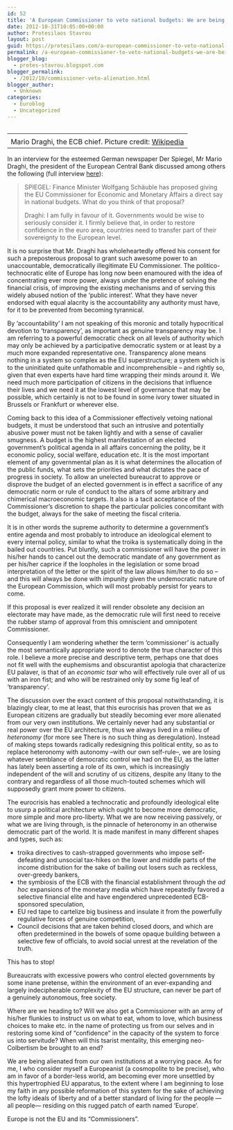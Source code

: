 ```yaml
---
id: 52
title: 'A European Commissioner to veto national budgets: We are being alienated from our own institutions'
date: 2012-10-31T10:05:00+00:00
author: Protesilaos Stavrou
layout: post
guid: https://protesilaos.com/a-european-commissioner-to-veto-national-budgets-we-are-being-alienated-from-our-own-institutions/
permalink: /a-european-commissioner-to-veto-national-budgets-we-are-being-alienated-from-our-own-institutions/
blogger_blog:
  - protes-stavrou.blogspot.com
blogger_permalink:
  - /2012/10/commissioner-veto-alienation.html
blogger_author:
  - Unknown
categories:
  - Euroblog
  - Uncategorized
---
```

<table cellpadding="0" cellspacing="0" class="tr-caption-container" style="float: right; text-align: right;">
  <tr>
    <td style="text-align: center;">
    </td>
  </tr>
  
  <tr>
    <td class="tr-caption" style="text-align: center;">
      Mario Draghi, the ECB chief. Picture credit: <a href="http://en.wikipedia.org/wiki/Mario_Draghi" target="_blank">Wikipedia</a>
    </td>
  </tr>
</table>

In an interview for the esteemed German newspaper Der Spiegel, Mr Mario Draghi, the president of the European Central Bank discussed among others the following (full interview <a href="http://www.ecb.europa.eu/press/key/date/2012/html/sp121029.en.html" target="_blank">here</a>):
  


> SPIEGEL: Finance Minister Wolfgang Schäuble has proposed giving the EU Commissioner for Economic and Monetary Affairs a direct say in national budgets. What do you think of that proposal?</p> 
> 
> Draghi: I am fully in favour of it. Governments would be wise to seriously consider it. I firmly believe that, in order to restore confidence in the euro area, countries need to transfer part of their sovereignty to the European level.

It is no surprise that Mr. Draghi has wholeheartedly offered his consent for such a preposterous proposal to grant such awesome power to an unaccountable, democratically illegitimate EU Commissioner. The politico-technocratic elite of Europe has long now been enamoured with the idea of concentrating ever more power, always under the pretence of solving the financial crisis, of improving the existing mechanisms and of serving this widely abused notion of the &#8216;public interest&#8217;. What they have never endorsed with equal alacrity is the accountability any authority must have, for it to be prevented from becoming tyrannical. <a name="more"></a> 

By &#8216;accountability&#8217; I am not speaking of this moronic and totally hypocritical devotion to &#8216;transparency&#8217;, as important as genuine transparency may be. I am referring to a powerful democratic check on all levels of authority which may only be achieved by a participative democratic system or at least by a much more expanded representative one. Transparency alone means nothing in a system so complex as the EU superstructure; a system which is to the uninitiated quite unfathomable and incomprehensible – and rightly so, given that even experts have hard time wrapping their minds around it. We need much more participation of citizens in the decisions that influence their lives and we need it at the lowest level of governance that may be possible, which certainly is not to be found in some ivory tower situated in Brussels or Frankfurt or wherever else.

Coming back to this idea of a Commissioner effectively vetoing national budgets, it must be understood that such an intrusive and potentially abusive power must not be taken lightly and with a sense of cavalier smugness. A budget is the highest manifestation of an elected government&#8217;s political agenda in all affairs concerning the polity, be it economic policy, social welfare, education etc. It is the most important element of any governmental plan as it is what determines the allocation of the public funds, what sets the priorities and what dictates the pace of progress in society. To allow an unelected bureaucrat to approve or disprove the budget of an elected government is in effect a sacrifice of any democratic norm or rule of conduct to the altars of some arbitrary and chimerical macroeconomic targets. It also is a tacit acceptance of the Commissioner&#8217;s discretion to shape the particular policies concomitant with the budget, always for the sake of meeting the fiscal criteria. 

It is in other words the supreme authority to determine a government&#8217;s entire agenda and most probably to introduce an ideological element to every internal policy, similar to what the troika is systematically doing in the bailed out countries. Put bluntly, such a commissioner will have the power in his/her hands to cancel out the democratic mandate of any government as per his/her caprice if the loopholes in the legislation or some broad interpretation of the letter or the spirit of the law allows him/her to do so – and this will always be done with impunity given the undemocratic nature of the European Commission, which will most probably persist for years to come.

If this proposal is ever realized it will render obsolete any decision an electorate may have made, as the democratic rule will first need to receive the rubber stamp of approval from this omniscient and omnipotent Commissioner.

Consequently I am wondering whether the term &#8216;commissioner&#8217; is actually the most semantically appropriate word to denote the true character of this role. I believe a more precise and descriptive term, perhaps one that does not fit well with the euphemisms and obscurantist apologia that characterize EU palaver, is that of an _economic tsar_ who will effectively rule over all of us with an iron fist; and who will be restrained only by some fig leaf of &#8216;transparency&#8217;.

The discussion over the exact content of this proposal notwithstanding, it is blazingly clear, to me at least, that this eurocrisis has proven that we as European citizens are gradually but steadily becoming ever more alienated from our very own institutions. We certainly never had any substantial or real power over the EU architecture, thus we always lived in a milieu of _heteronomy_ (for more see There is no such thing as deregulation). Instead of making steps towards radically redesigning this political entity, so as to replace heteronomy with autonomy –with our own self-rule–, we are losing whatever semblance of democratic control we had on the EU, as the latter has lately been asserting a role of its own, which is increasingly independent of the will and scrutiny of us citizens, despite any litany to the contrary and regardless of all those much-touted schemes which will supposedly grant more power to citizens.

The eurocrisis has enabled a technocratic and profoundly ideological elite to usurp a political architecture which ought to become more democratic, more simple and more pro-liberty. What we are now receiving passively, or what we are living through, is the pinnacle of heteronomy in an otherwise democratic part of the world. It is made manifest in many different shapes and types, such as: 

  * troika directives to cash-strapped governments who impose self-defeating and unsocial tax-hikes on the lower and middle parts of the income distribution for the sake of bailing out losers such as reckless, over-greedy bankers,
  * the symbiosis of the ECB with the financial establishment through the _ad hoc_ expansions of the monetary media which have repeatedly favored a selective financial elite and have engendered unprecedented ECB-sponsored speculation,
  * EU red tape to cartelize big business and insulate it from the powerfully regulative forces of genuine competition,
  * Council decisions that are taken behind closed doors, and which are often predetermined in the bowels of some opaque building between a selective few of officials, to avoid social unrest at the revelation of the truth.

This has to stop!

Bureaucrats with excessive powers who control elected governments by some inane pretense, within the environment of an ever-expanding and largely indecipherable complexity of the EU structure, can never be part of a genuinely autonomous, free society.

Where are we heading to? Will we also get a Commissioner with an army of his/her flunkies to instruct us on what to eat, whom to love, which business choices to make etc. in the name of protecting us from our selves and in restoring some kind of &#8220;confidence&#8221; in the capacity of the system to force us into servitude? When will this tsarist mentality, this emerging neo-Colbertism be brought to an end? 

We are being alienated from our own institutions at a worrying pace. As for me, I who consider myself a Europeanist (a cosmopolite to be precise), who am in favor of a border-less world, am becoming ever more unsettled by this hypertrophied EU apparatus, to the extent where I am beginning to lose my faith in any possible reformation of this system for the sake of achieving the lofty ideals of liberty and of a better standard of living for the people —all people— residing on this rugged patch of earth named &#8216;Europe&#8217;. 

Europe is not the EU and its &#8220;Commissioners&#8221;.